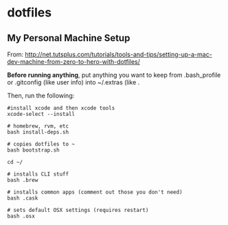 dotfiles
========

## My Personal Machine Setup

From: http://net.tutsplus.com/tutorials/tools-and-tips/setting-up-a-mac-dev-machine-from-zero-to-hero-with-dotfiles/

**Before running anything**, put anything you want to keep from .bash_profile or .gitconfig (like user info) into ~/.extras (like .

Then, run the following:

	#install xcode and then xcode tools
	xcode-select --install

	# homebrew, rvm, etc
	bash install-deps.sh

	# copies dotfiles to ~
	bash bootstrap.sh

	cd ~/

	# installs CLI stuff
	bash .brew

	# installs common apps (comment out those you don't need)
	bash .cask

	# sets default OSX settings (requires restart)
	bash .osx
